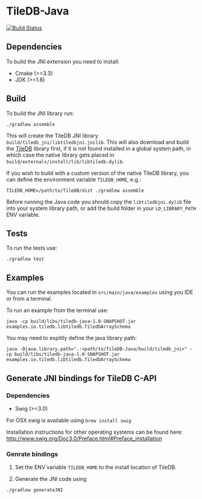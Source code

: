 # TileDB-Java
[![Build Status](https://travis-ci.org/TileDB-Inc/TileDB-Java.svg?branch=master)](https://travis-ci.org/TileDB-Inc/TileDB-Java)

## Dependencies

To build the JNI extension you need to install:

* Cmake (>=3.3)
* JDK (>=1.8)

## Build

To build the JNI library run:

`./gradlew assemble`

This will create the TileDB JNI library `build/tiledb_jni/libtiledbjni.jnilib`. This will also download and build the [TileDB](https://github.com/TileDB-Inc/TileDB) library first, if it is not found installed in a global system path, in which case the native library gets placed in `build/externals/install/lib/libtiledb.dylib`.

If you wish to build with a custom version of the native TileDB library, you can define the environment variable `TILEDB_HOME`, e.g.:

`TILEDB_HOME=/path/to/TileDB/dist ./gradlew assemble`

Before running the Java code you should copy the `libtiledbjni.dylib` file into your system library path, or add the build folder in your `LD_LIBRARY_PATH` ENV variable.

## Tests

To run the tests use:

`./gradlew test`

## Examples

You can run the examples located in `src/main/java/examples` using you IDE or from a terminal.

To run an example from the terminal use:

`java -cp build/libs/tiledb-java-1.0-SNAPSHOT.jar examples.io.tiledb.libtiledb.TiledbArraySchema`

You may need to explitly define the java library path:

`java -Djava.library.path=".:<path/to/TileDB-Java/build/tiledb_jni>" -cp build/libs/tiledb-java-1.0-SNAPSHOT.jar examples.io.tiledb.libtiledb.TiledbArraySchema`

## Generate JNI bindings for TileDB C-API

### Dependencies

* Swig (>=3.0)

For OSX swig is available using `brew install swig`

Installation instructions for other operating systems can be found here:
http://www.swig.org/Doc3.0/Preface.html#Preface_installation

### Genrate bindings

1) Set the ENV variable `TILEDB_HOME` to the install location of TileDB.

2) Generate the JNI code using

`./gradlew generateJNI`
